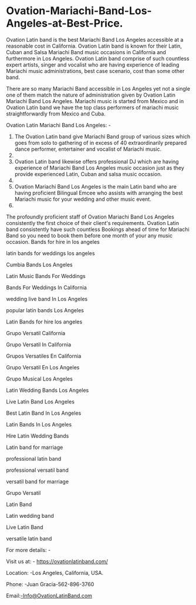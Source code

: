 # Ovation-Mariachi-Band-Los-Angeles-at-Best-Price.

Ovation Latin band is the best Mariachi Band Los Angeles accessible at a reasonable cost in California. Ovation Latin band is known for their Latin, Cuban and Salsa Mariachi Band music occasions in California and furthermore in Los Angeles. Ovation Latin band comprise of such countless expert artists, singer and vocalist who are having experience of leading Mariachi music administrations, best case scenario, cost than some other band.

There are so many Mariachi Band accessible in Los Angeles yet not a single one of them match the nature of administration given by Ovation Latin Mariachi Band Los Angeles. Mariachi music is started from Mexico and in Ovation Latin band we have the top class performers of mariachi music straightforwardly from Mexico and Cuba.

Ovation Latin Mariachi Band Los Angeles: -

1.	The Ovation Latin band give Mariachi Band group of various sizes which goes from solo to gathering of in excess of 40 extraordinarily prepared dance performer, entertainer and vocalist of Mariachi music.
2.		
3.	Ovation Latin band likewise offers professional DJ which are having experience of Mariachi Band Los Angeles music occasion just as they provide experienced Latin, Cuban and salsa music occasion.
4.	
5.	Ovation Mariachi Band Los Angeles is the main Latin band who are having proficient Bilingual Emcee who assists with arranging the best Mariachi music for your wedding and other music event.
6.	
The profoundly proficient staff of Ovation Mariachi Band Los Angeles consistently the first choice of their client's requirements. Ovation Latin band consistently have such countless Bookings ahead of time for Mariachi Band so you need to book them before one month of your any music occasion.
Bands for hire in los angeles

latin bands for weddings los angeles

Cumbia Bands Los Angeles

Latin Music Bands For Weddings

Bands For Weddings In California


wedding live band In Los Angeles

popular latin bands Los Angeles

Latin Bands for hire los angeles

Grupo Versatil California

Grupo Versatil In California

Grupos Versatiles En California

Grupo Versatil En Los Angeles


Grupo Musical Los Angeles

Latin Wedding Bands Los Angeles

Live Latin Band Los Angeles

Best Latin Band In Los Angeles

Latin Bands In Los Angeles

Hire Latin Wedding Bands

Latin band for marriage

professional latin band

professional versatil band

versatil band for marriage

Grupo Versatil

Latin Band

Latin wedding band

Live Latin Band

versatile latin band

For more details: -

Visit us at: - https://ovationlatinband.com/

Location: -Los Angeles, California, USA.

Phone: -Juan Gracia-562-896-3760

Email:-Info@OvationLatinBand.com

